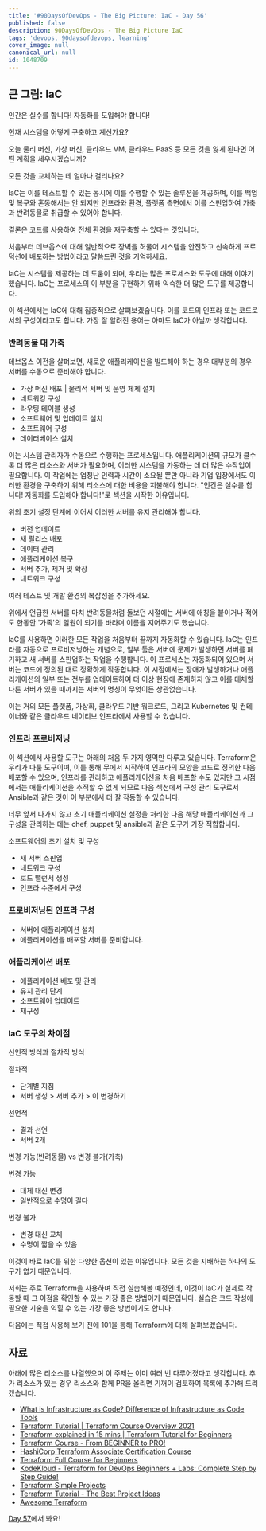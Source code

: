 ```yaml
---
title: '#90DaysOfDevOps - The Big Picture: IaC - Day 56'
published: false
description: 90DaysOfDevOps - The Big Picture IaC
tags: 'devops, 90daysofdevops, learning'
cover_image: null
canonical_url: null
id: 1048709
---
```


## 큰 그림: IaC

인간은 실수를 합니다! 자동화를 도입해야 합니다!

현재 시스템을 어떻게 구축하고 계신가요?

오늘 물리 머신, 가상 머신, 클라우드 VM, 클라우드 PaaS 등 모든 것을 잃게 된다면 어떤 계획을 세우시겠습니까?

모든 것을 교체하는 데 얼마나 걸리나요?

IaC는 이를 테스트할 수 있는 동시에 이를 수행할 수 있는 솔루션을 제공하며, 이를 백업 및 복구와 혼동해서는 안 되지만 인프라와 환경, 플랫폼 측면에서 이를 스핀업하여 가축과 반려동물로 취급할 수 있어야 합니다.

결론은 코드를 사용하여 전체 환경을 재구축할 수 있다는 것입니다.

처음부터 데브옵스에 대해 일반적으로 장벽을 허물어 시스템을 안전하고 신속하게 프로덕션에 배포하는 방법이라고 말씀드린 것을 기억하세요.

IaC는 시스템을 제공하는 데 도움이 되며, 우리는 많은 프로세스와 도구에 대해 이야기했습니다. IaC는 프로세스의 이 부분을 구현하기 위해 익숙한 더 많은 도구를 제공합니다.

이 섹션에서는 IaC에 대해 집중적으로 살펴보겠습니다. 이를 코드의 인프라 또는 코드로서의 구성이라고도 합니다. 가장 잘 알려진 용어는 아마도 IaC가 아닐까 생각합니다.

### 반려동물 대 가축

데브옵스 이전을 살펴보면, 새로운 애플리케이션을 빌드해야 하는 경우 대부분의 경우 서버를 수동으로 준비해야 합니다.

- 가상 머신 배포 | 물리적 서버 및 운영 체제 설치
- 네트워킹 구성
- 라우팅 테이블 생성
- 소프트웨어 및 업데이트 설치
- 소프트웨어 구성
- 데이터베이스 설치

이는 시스템 관리자가 수동으로 수행하는 프로세스입니다. 애플리케이션의 규모가 클수록 더 많은 리소스와 서버가 필요하며, 이러한 시스템을 가동하는 데 더 많은 수작업이 필요합니다. 이 작업에는 엄청난 인력과 시간이 소요될 뿐만 아니라 기업 입장에서도 이러한 환경을 구축하기 위해 리소스에 대한 비용을 지불해야 합니다. "인간은 실수를 합니다! 자동화를 도입해야 합니다!"로 섹션을 시작한 이유입니다.

위의 초기 설정 단계에 이어서 이러한 서버를 유지 관리해야 합니다.

- 버전 업데이트
- 새 릴리스 배포
- 데이터 관리
- 애플리케이션 복구
- 서버 추가, 제거 및 확장
- 네트워크 구성

여러 테스트 및 개발 환경의 복잡성을 추가하세요.

위에서 언급한 서버를 마치 반려동물처럼 돌보던 시절에는 서버에 애칭을 붙이거나 적어도 한동안 '가족'의 일원이 되기를 바라며 이름을 지어주기도 했습니다.

IaC를 사용하면 이러한 모든 작업을 처음부터 끝까지 자동화할 수 있습니다. IaC는 인프라를 자동으로 프로비저닝하는 개념으로, 일부 툴은 서버에 문제가 발생하면 서버를 폐기하고 새 서버를 스핀업하는 작업을 수행합니다. 이 프로세스는 자동화되어 있으며 서버는 코드에 정의된 대로 정확하게 작동합니다. 이 시점에서는 장애가 발생하거나 애플리케이션의 일부 또는 전부를 업데이트하여 더 이상 현장에 존재하지 않고 이를 대체할 다른 서버가 있을 때까지는 서버의 명칭이 무엇이든 상관없습니다.

이는 거의 모든 플랫폼, 가상화, 클라우드 기반 워크로드, 그리고 Kubernetes 및 컨테이너와 같은 클라우드 네이티브 인프라에서 사용할 수 있습니다.

### 인프라 프로비저닝

이 섹션에서 사용할 도구는 아래의 처음 두 가지 영역만 다루고 있습니다. Terraform은 우리가 다룰 도구이며, 이를 통해 무에서 시작하여 인프라의 모양을 코드로 정의한 다음 배포할 수 있으며, 인프라를 관리하고 애플리케이션을 처음 배포할 수도 있지만 그 시점에서는 애플리케이션을 추적할 수 없게 되므로 다음 섹션에서 구성 관리 도구로서 Ansible과 같은 것이 이 부분에서 더 잘 작동할 수 있습니다.

너무 앞서 나가지 않고 초기 애플리케이션 설정을 처리한 다음 해당 애플리케이션과 그 구성을 관리하는 데는 chef, puppet 및 ansible과 같은 도구가 가장 적합합니다.

소프트웨어의 초기 설치 및 구성

- 새 서버 스핀업
- 네트워크 구성
- 로드 밸런서 생성
- 인프라 수준에서 구성

### 프로비저닝된 인프라 구성

- 서버에 애플리케이션 설치
- 애플리케이션을 배포할 서버를 준비합니다.

### 애플리케이션 배포

- 애플리케이션 배포 및 관리
- 유지 관리 단계
- 소프트웨어 업데이트
- 재구성

### IaC 도구의 차이점

선언적 방식과 절차적 방식

절차적

- 단계별 지침
- 서버 생성 > 서버 추가 > 이 변경하기

선언적

- 결과 선언
- 서버 2개

변경 가능(반려동물) vs 변경 불가(가축)

변경 가능

- 대체 대신 변경
- 일반적으로 수명이 길다

변경 불가

- 변경 대신 교체
- 수명이 짧을 수 있음

이것이 바로 IaC를 위한 다양한 옵션이 있는 이유입니다. 모든 것을 지배하는 하나의 도구가 없기 때문입니다.

저희는 주로 Terraform을 사용하며 직접 실습해볼 예정인데, 이것이 IaC가 실제로 작동할 때 그 이점을 확인할 수 있는 가장 좋은 방법이기 때문입니다. 실습은 코드 작성에 필요한 기술을 익힐 수 있는 가장 좋은 방법이기도 합니다.

다음에는 직접 사용해 보기 전에 101을 통해 Terraform에 대해 살펴보겠습니다.

## 자료

아래에 많은 리소스를 나열했으며 이 주제는 이미 여러 번 다루어졌다고 생각합니다. 추가 리소스가 있는 경우 리소스와 함께 PR을 올리면 기꺼이 검토하여 목록에 추가해 드리겠습니다.

- [What is Infrastructure as Code? Difference of Infrastructure as Code Tools](https://www.youtube.com/watch?v=POPP2WTJ8es)
- [Terraform Tutorial | Terraform Course Overview 2021](https://www.youtube.com/watch?v=m3cKkYXl-8o)
- [Terraform explained in 15 mins | Terraform Tutorial for Beginners](https://www.youtube.com/watch?v=l5k1ai_GBDE)
- [Terraform Course - From BEGINNER to PRO!](https://www.youtube.com/watch?v=7xngnjfIlK4&list=WL&index=141&t=16s)
- [HashiCorp Terraform Associate Certification Course](https://www.youtube.com/watch?v=V4waklkBC38&list=WL&index=55&t=111s)
- [Terraform Full Course for Beginners](https://www.youtube.com/watch?v=EJ3N-hhiWv0&list=WL&index=39&t=27s)
- [KodeKloud - Terraform for DevOps Beginners + Labs: Complete Step by Step Guide!](https://www.youtube.com/watch?v=YcJ9IeukJL8&list=WL&index=16&t=11s)
- [Terraform Simple Projects](https://terraform.joshuajebaraj.com/)
- [Terraform Tutorial - The Best Project Ideas](https://www.youtube.com/watch?v=oA-pPa0vfks)
- [Awesome Terraform](https://github.com/shuaibiyy/awesome-terraform)

[Day 57](day57.md)에서 봐요!
